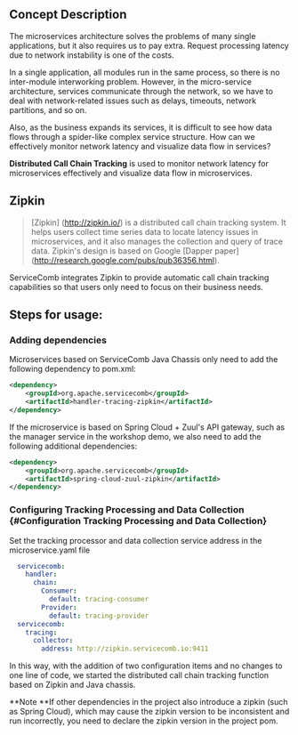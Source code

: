 ## Concept Description

The microservices architecture solves the problems of many single applications, but it also requires us to pay extra. Request processing latency due to network instability is one of the costs.

In a single application, all modules run in the same process, so there is no inter-module interworking problem. However, in the micro-service architecture, services communicate through the network, so we have to deal with network-related issues such as delays, timeouts, network partitions, and so on.

Also, as the business expands its services, it is difficult to see how data flows through a spider-like complex service structure. How can we effectively monitor network latency and visualize data flow in services?

**Distributed Call Chain Tracking** is used to monitor network latency for microservices effectively and visualize data flow in microservices.

## Zipkin

> [Zipkin] (http://zipkin.io/) is a distributed call chain tracking system. It helps users collect time series data to locate latency issues in microservices, and it also manages the collection and query of trace data. Zipkin's design is based on Google [Dapper paper] (http://research.google.com/pubs/pub36356.html).

ServiceComb integrates Zipkin to provide automatic call chain tracking capabilities so that users only need to focus on their business needs.

## Steps for usage:

### Adding dependencies

Microservices based on ServiceComb Java Chassis only need to add the following dependency to pom.xml:

```xml
<dependency>
    <groupId>org.apache.servicecomb</groupId>
    <artifactId>handler-tracing-zipkin</artifactId>
</dependency>
```

If the microservice is based on Spring Cloud + Zuul's API gateway, such as the manager service in the workshop demo, we also need to add the following additional dependencies:

```xml
<dependency>
    <groupId>org.apache.servicecomb</groupId>
    <artifactId>spring-cloud-zuul-zipkin</artifactId>
</dependency>
```

### Configuring Tracking Processing and Data Collection {#Configuration Tracking Processing and Data Collection}

Set the tracking processor and data collection service address in the microservice.yaml file

```yaml
  servicecomb:
    handler:
      chain:
        Consumer:
          default: tracing-consumer
        Provider:
          default: tracing-provider
  servicecomb:
    tracing:
      collector:
        address: http://zipkin.servicecomb.io:9411
```

In this way, with the addition of two configuration items and no changes to one line of code, we started the distributed call chain tracking function based on Zipkin and Java chassis.

**Note **If other dependencies in the project also introduce a zipkin (such as Spring Cloud), which may cause the zipkin version to be inconsistent and run incorrectly, you need to declare the zipkin version in the project pom.
